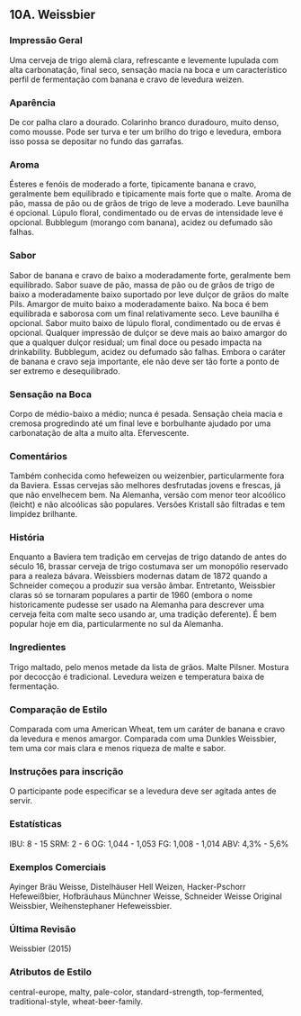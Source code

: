 ## 10A. Weissbier

### Impressão Geral

Uma cerveja de trigo alemã clara, refrescante e levemente lupulada com alta carbonatação, final seco, sensação macia na boca e um característico perfil de fermentação com banana e cravo de levedura weizen.

### Aparência

De cor palha claro a dourado. Colarinho branco duradouro, muito denso, como mousse. Pode ser turva e ter um brilho do trigo e levedura, embora isso possa se depositar no fundo das garrafas.

### Aroma

Ésteres e fenóis de moderado a forte, tipicamente banana e cravo, geralmente bem equilibrado e tipicamente mais forte que o malte. Aroma de pão, massa de pão ou de grãos de trigo de leve a moderado. Leve baunilha é opcional. Lúpulo floral, condimentado ou de ervas de intensidade leve é opcional. Bubblegum (morango com banana), acidez ou defumado são falhas.

### Sabor

Sabor de banana e cravo de baixo a moderadamente forte, geralmente bem equilibrado. Sabor suave de pão, massa de pão ou de grãos de trigo de baixo a moderadamente baixo suportado por leve dulçor de grãos do malte Pils. Amargor de muito baixo a moderadamente baixo. Na boca é bem equilibrada e saborosa com um final relativamente seco. Leve baunilha é opcional. Sabor muito baixo de lúpulo floral, condimentado ou de ervas é opcional. Qualquer impressão de dulçor se deve mais ao baixo amargor do que a qualquer dulçor residual; um final doce ou pesado impacta na drinkability. Bubblegum, acidez ou defumado são falhas. Embora o caráter de banana e cravo seja importante, ele não deve ser tão forte a ponto de ser extremo e desequilibrado.

### Sensação na Boca

Corpo de médio-baixo a médio; nunca é pesada. Sensação cheia macia e cremosa progredindo até um final leve e borbulhante ajudado por uma carbonatação de alta a muito alta. Efervescente.

### Comentários

Também conhecida como hefeweizen ou weizenbier, particularmente fora da Baviera. Essas cervejas são melhores desfrutadas jovens e frescas, já que não envelhecem bem. Na Alemanha, versão com menor teor alcoólico (leicht) e não alcoólicas são populares. Versões Kristall são filtradas e tem limpidez brilhante.

### História

Enquanto a Baviera tem tradição em cervejas de trigo datando de antes do século 16, brassar cerveja de trigo costumava ser um monopólio reservado para a realeza bávara. Weissbiers modernas datam de 1872 quando a Schneider começou a produzir sua versão âmbar. Entretanto, Weissbier claras só se tornaram populares a partir de 1960 (embora o nome historicamente pudesse ser usado na Alemanha para descrever uma cerveja feita com malte seco usando ar, uma tradição deferente). É bem popular hoje em dia, particularmente no sul da Alemanha.

### Ingredientes

Trigo maltado, pelo menos metade da lista de grãos. Malte Pilsner. Mostura por decocção é tradicional. Levedura weizen e temperatura baixa de fermentação.

### Comparação de Estilo

Comparada com uma American Wheat, tem um caráter de banana e cravo da levedura e menos amargor. Comparada com uma Dunkles Weissbier, tem uma cor mais clara e menos riqueza de malte e sabor.

### Instruções para inscrição

O participante pode especificar se a levedura deve ser agitada antes de servir.

### Estatísticas

IBU: 8 - 15
SRM: 2 - 6
OG: 1,044 - 1,053
FG: 1,008 - 1,014
ABV: 4,3% - 5,6%

### Exemplos Comerciais

Ayinger Bräu Weisse, Distelhäuser Hell Weizen, Hacker-Pschorr Hefeweißbier, Hofbräuhaus Münchner Weisse, Schneider Weisse Original Weissbier, Weihenstephaner Hefeweissbier.

### Última Revisão

Weissbier (2015)

### Atributos de Estilo

central-europe, malty, pale-color, standard-strength, top-fermented, traditional-style, wheat-beer-family.
